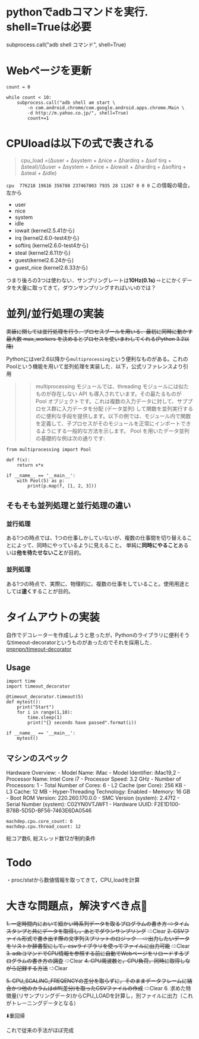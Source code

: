 # pythonでadbコマンドを実行. shell=Trueは必要
subprocess.call("adb shell コマンド", shell=True)

# Webページを更新
```
count = 0

while count < 10:
    subprocess.call("adb shell am start \
        -n com.android.chrome/com.google.android.apps.chrome.Main \
        -d http://m.yahoo.co.jp/", shell=True)
        count+=1
```

# CPUloadは以下の式で表される
>cpu_load =(Δuser + Δsystem + Δnice + Δhardirq + Δsof tirq + Δsteal)/(Δuser + Δsystem + Δnice + Δiowait + Δhardirq + Δsoftirq + Δsteal + Δidle)

`cpu  776218 19616 356788 237467803 7935 28 11267 0 0 0`
この情報の場合，左から

* user
* nice
* system
* idle
* iowait (kernel2.5.41から)
* irq (kernel2.6.0-test4から)
* softirq (kernel2.6.0-test4から)
* steal (kernel2.6.11から)
* guest(kernel2.6.24から)
* guest_nice (kernel2.6.33から)

つまり後ろの3つは使わない．サンプリングレートは**10Hz(0.1s)**
⇨とにかくデータを大量に取ってきて，ダウンサンプリングすればいいのでは？

# 並列/並行処理の実装
~~実装に関しては並行処理を行う．プロセスブールを用いる．最初に同時に動かす最大数 max_workers を決めるとプロセスを使いまわしてくれる(Python 3.2以降)~~

Pythonにはver2.6以降から`multiprocessing`という便利なものがある。これのPoolという機能を用いて並列処理を実装した．以下，公式リファレンスより引用

>> multiprocessing モジュールでは、threading モジュールには似たものが存在しない API も導入されています。その最たるものが Pool オブジェクトです。これは複数の入力データに対して、サブプロセス群に入力データを分配 (データ並列) して関数を並列実行するのに便利な手段を提供します。以下の例では、モジュール内で関数を定義して、子プロセスがそのモジュールを正常にインポートできるようにする一般的な方法を示します。 Pool を用いたデータ並列の基礎的な例は次の通りです:
```
from multiprocessing import Pool

def f(x):
    return x*x

if __name__ == '__main__':
    with Pool(5) as p:
        print(p.map(f, [1, 2, 3]))
```

## そもそも並列処理と並行処理の違い
### 並行処理
ある1つの時点では、1つの仕事しかしていないが、複数の仕事間を切り替えることによって、同時にやっているように見えること。
単純に**同時にやること**あるいは**他を待たせないこと**が目的。
### 並列処理
ある1つの時点で、実際に、物理的に、複数の仕事をしていること。使用用途としては**速く**することが目的。

# タイムアウトの実装
自作でデコレーターを作成しようと思ったが，Pythonのライブラリに便利そうなtimeout-decoratorというものがあったのでそれを採用した．
[pnpnpn/timeout-decorator](https://github.com/pnpnpn/timeout-decorator)
## Usage
> 
```
import time
import timeout_decorator

@timeout_decorator.timeout(5)
def mytest():
    print("Start")
    for i in range(1,10):
        time.sleep(1)
        print("{} seconds have passed".format(i))

if __name__ == '__main__':
    mytest()
```

## マシンのスペック
 Hardware Overview:
    - Model Name: iMac
    - Model Identifier: iMac19,2
    - Processor Name: Intel Core i7
    - Processor Speed: 3.2 GHz
    - Number of Processors: 1
    - Total Number of Cores: 6
    - L2 Cache (per Core): 256 KB
    - L3 Cache: 12 MB
    - Hyper-Threading Technology: Enabled
    - Memory: 16 GB
    - Boot ROM Version: 220.260.170.0.0
    - SMC Version (system): 2.47f2
    - Serial Number (system): C02YN0VTJWF1
    - Hardware UUID: F2E1D100-B78B-5D5D-BF56-7463E6DA0546
```
machdep.cpu.core_count: 6
machdep.cpu.thread_count: 12
```
総コア数6, 総スレッド数12が制約条件


# Todo
・proc/statから数値情報を取ってきて，CPU_loadを計算


# 大きな問題点，解決すべき点

~~1. 一定時間内において細かい時系列データを取るプログラムの書き方
  ⇨タイムスタンプと共にデータを取得し，あとでダウンサンプリング~~
  ⇨Clear
~~2. CSVファイル形式で書き出す際の文字列スプリットのロジック
　⇨出力したいデータをリストか辞書型にして，csvライブラリを使ってファイルに出力可能~~
  ⇨Clear
~~3. adbコマンドでCPU情報を参照する前に自動でWebページをリロードするプログラムの書き方の調査~~
  ⇨Clear
~~4. CPU周波数と，CPU負荷，同時に取得しながら記録する方法~~
  ⇨Clear

~~5. CPU_SCALING_FREQENCYの差分を取らずに，そのままデータフレームに結合かつ他のカラムはdiff(差分)を取ったCSVファイルの作成~~
  ⇨Clear
6. 求めた特徴量(リサンプリングデータ)からCPU_LOADを計算し，別ファイルに出力（これがトレーニングデータとなる）

⬇️重回帰

これで従来の手法がほぼ完成